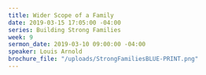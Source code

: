 ```yaml
---
title: Wider Scope of a Family
date: 2019-03-15 17:05:00 -04:00
series: Building Strong Families
week: 9
sermon_date: 2019-03-10 09:00:00 -04:00
speaker: Louis Arnold
brochure_file: "/uploads/StrongFamiliesBLUE-PRINT.png"
---
```


